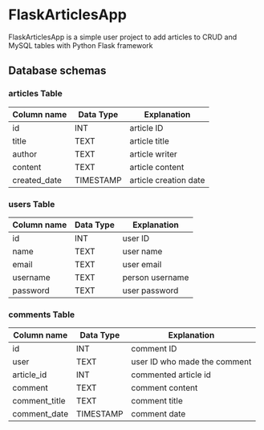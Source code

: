 # FlaskArticlesApp
FlaskArticlesApp is a simple user project to add articles to CRUD and MySQL tables with Python Flask framework

## Database schemas
### articles Table

| Column name  | Data Type     | Explanation           |
|--------------|---------------|-----------------------|
| id           | INT           | article ID            |
| title        | TEXT          | article title         |
| author       | TEXT          | article writer        |
| content      | TEXT          | article content       |
| created_date | TIMESTAMP     | article creation date |

### users Table

| Column name  | Data Type     | Explanation           |
|--------------|---------------|-----------------------|
| id           | INT           | user ID               |
| name         | TEXT          | user name             |
| email        | TEXT          | user email            |
| username     | TEXT          | person username       |
| password     | TEXT          | user password         |

### comments Table

| Column name   | Data Type     | Explanation                  |
|---------------|---------------|------------------------------|
| id            | INT           | comment ID                   |
| user          | TEXT          | user ID who made the comment |
| article_id    | INT           | commented article id         |
| comment       | TEXT          | comment content              |
| comment_title | TEXT          | comment title                |
| comment_date  | TIMESTAMP     | comment date                 |


